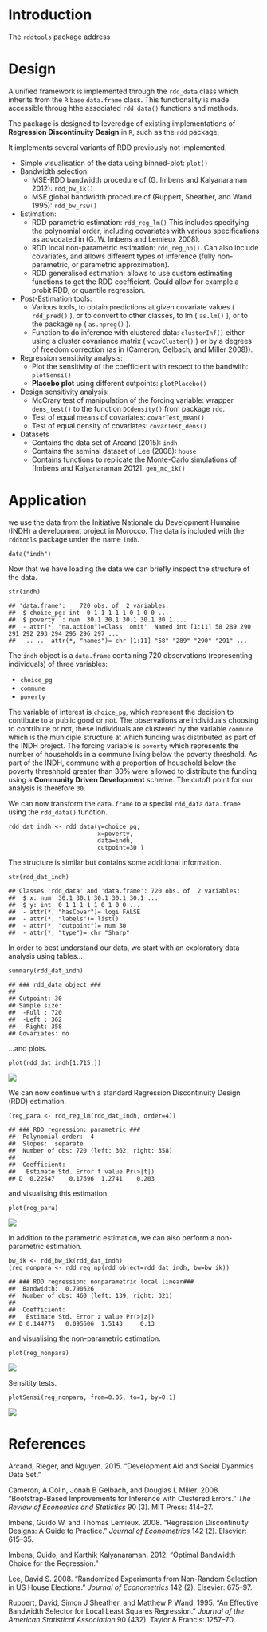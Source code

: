 Introduction
============

The `rddtools` package address

Design
======

A unified framework is implemented through the `rdd_data` class which
inherits from the `R` `base` `data.frame` class. This functionality is
made accessible throug hthe associated `rdd_data()` functions and
methods.

The package is designed to leveredge of existing implementations of
**Regression Discontinuity Design** in `R`, such as the `rdd` package.

It implements several variants of RDD previously not implemented.

-   Simple visualisation of the data using binned-plot: `plot()`
-   Bandwidth selection:
    -   MSE-RDD bandwidth procedure of (G. Imbens and Kalyanaraman
        2012): `rdd_bw_ik()`
    -   MSE global bandwidth procedure of (Ruppert, Sheather, and Wand
        1995): `rdd_bw_rsw()`
-   Estimation:
    -   RDD parametric estimation: `rdd_reg_lm()` This includes
        specifying the polynomial order, including covariates with
        various specifications as advocated in (G. W. Imbens and Lemieux
        2008).
    -   RDD local non-parametric estimation: `rdd_reg_np()`. Can also
        include covariates, and allows different types of inference
        (fully non-parametric, or parametric approximation).
    -   RDD generalised estimation: allows to use custom estimating
        functions to get the RDD coefficient. Could allow for example a
        probit RDD, or quantile regression.
-   Post-Estimation tools:
    -   Various tools, to obtain predictions at given covariate values (
        `rdd_pred()` ), or to convert to other classes, to lm (
        `as.lm()` ), or to the package `np` ( `as.npreg()` ).
    -   Function to do inference with clustered data: `clusterInf()`
        either using a cluster covariance matrix ( `vcovCluster()` ) or
        by a degrees of freedom correction (as in (Cameron, Gelbach, and
        Miller 2008)).
-   Regression sensitivity analysis:
    -   Plot the sensitivity of the coefficient with respect to the
        bandwith: `plotSensi()`
    -   **Placebo plot** using different cutpoints: `plotPlacebo()`
-   Design sensitivity analysis:
    -   McCrary test of manipulation of the forcing variable: wrapper
        `dens_test()` to the function `DCdensity()` from package `rdd`.
    -   Test of equal means of covariates: `covarTest_mean()`
    -   Test of equal density of covariates: `covarTest_dens()`
-   Datasets
    -   Contains the data set of Arcand (2015): `indh`
    -   Contains the seminal dataset of Lee (2008): `house`
    -   Contains functions to replicate the Monte-Carlo simulations of
        [Imbens and Kalyanaraman 2012]: `gen_mc_ik()`

Application
===========

we use the data from the Initiative Nationale du Development Humaine
(INDH) a development project in Morocco. The data is included with the
`rddtools` package under the name `indh`.

    data("indh")

Now that we have loading the data we can briefly inspect the structure
of the data.

    str(indh)

    ## 'data.frame':    720 obs. of  2 variables:
    ##  $ choice_pg: int  0 1 1 1 1 1 0 1 0 0 ...
    ##  $ poverty  : num  30.1 30.1 30.1 30.1 30.1 ...
    ##  - attr(*, "na.action")=Class 'omit'  Named int [1:11] 58 289 290 291 292 293 294 295 296 297 ...
    ##   .. ..- attr(*, "names")= chr [1:11] "58" "289" "290" "291" ...

The `indh` object is a `data.frame` containing 720 observations
(representing individuals) of three variables:

-   `choice_pg`
-   `commune`
-   `poverty`

The variable of interest is `choice_pg`, which represent the decision to
contibute to a public good or not. The observations are individuals
choosing to contribute or not, these individuals are clustered by the
variable `commune` which is the municiple structure at which funding was
distributed as part of the INDH project. The forcing variable is
`poverty` which represents the number of households in a commune living
below the poverty threshold. As part of the INDH, commune with a
proportion of household below the poverty threshhold greater than 30%
were allowed to distribute the funding using a **Community Driven
Development** scheme. The cutoff point for our analysis is therefore
`30`.

We can now transform the `data.frame` to a special `rdd_data`
`data.frame` using the `rdd_data()` function.

    rdd_dat_indh <- rdd_data(y=choice_pg,
                             x=poverty,
                             data=indh,
                             cutpoint=30 )

The structure is similar but contains some additional information.

    str(rdd_dat_indh)

    ## Classes 'rdd_data' and 'data.frame': 720 obs. of  2 variables:
    ##  $ x: num  30.1 30.1 30.1 30.1 30.1 ...
    ##  $ y: int  0 1 1 1 1 1 0 1 0 0 ...
    ##  - attr(*, "hasCovar")= logi FALSE
    ##  - attr(*, "labels")= list()
    ##  - attr(*, "cutpoint")= num 30
    ##  - attr(*, "type")= chr "Sharp"

In order to best understand our data, we start with an exploratory data
analysis using tables...

    summary(rdd_dat_indh)

    ## ### rdd_data object ###
    ## 
    ## Cutpoint: 30 
    ## Sample size: 
    ##  -Full : 720 
    ##  -Left : 362 
    ##  -Right: 358
    ## Covariates: no

...and plots.

    plot(rdd_dat_indh[1:715,])

![](README_files/figure-markdown_strict/unnamed-chunk-7-1.png)

We can now continue with a standard Regression Discontinuity Design
(RDD) estimation.

    (reg_para <- rdd_reg_lm(rdd_dat_indh, order=4))

    ## ### RDD regression: parametric ###
    ##  Polynomial order:  4 
    ##  Slopes:  separate 
    ##  Number of obs: 720 (left: 362, right: 358)
    ## 
    ##  Coefficient:
    ##   Estimate Std. Error t value Pr(>|t|)
    ## D  0.22547    0.17696  1.2741    0.203

and visualising this estimation.

    plot(reg_para)

![](README_files/figure-markdown_strict/unnamed-chunk-9-1.png)

In addition to the parametric estimation, we can also perform a
non-parametric estimation.

    bw_ik <- rdd_bw_ik(rdd_dat_indh)
    (reg_nonpara <- rdd_reg_np(rdd_object=rdd_dat_indh, bw=bw_ik))

    ## ### RDD regression: nonparametric local linear###
    ##  Bandwidth:  0.790526 
    ##  Number of obs: 460 (left: 139, right: 321)
    ## 
    ##  Coefficient:
    ##   Estimate Std. Error z value Pr(>|z|)
    ## D 0.144775   0.095606  1.5143     0.13

and visualising the non-parametric estimation.

    plot(reg_nonpara)

![](README_files/figure-markdown_strict/unnamed-chunk-11-1.png)

Sensitity tests.

    plotSensi(reg_nonpara, from=0.05, to=1, by=0.1)

![](README_files/figure-markdown_strict/unnamed-chunk-12-1.png)

References
==========

Arcand, Rieger, and Nguyen. 2015. “Development Aid and Social Dyanmics
Data Set.”

Cameron, A Colin, Jonah B Gelbach, and Douglas L Miller. 2008.
“Bootstrap-Based Improvements for Inference with Clustered Errors.” *The
Review of Economics and Statistics* 90 (3). MIT Press: 414–27.

Imbens, Guido W, and Thomas Lemieux. 2008. “Regression Discontinuity
Designs: A Guide to Practice.” *Journal of Econometrics* 142 (2).
Elsevier: 615–35.

Imbens, Guido, and Karthik Kalyanaraman. 2012. “Optimal Bandwidth Choice
for the Regression.”

Lee, David S. 2008. “Randomized Experiments from Non-Random Selection in
US House Elections.” *Journal of Econometrics* 142 (2). Elsevier:
675–97.

Ruppert, David, Simon J Sheather, and Matthew P Wand. 1995. “An
Effective Bandwidth Selector for Local Least Squares Regression.”
*Journal of the American Statistical Association* 90 (432). Taylor &
Francis: 1257–70.
